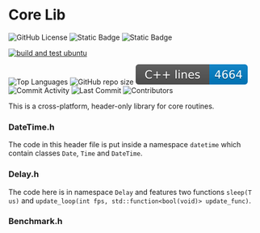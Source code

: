 # Core Lib

![GitHub License](https://img.shields.io/github/license/razterizer/Core?color=blue)
![Static Badge](https://img.shields.io/badge/linkage-header_only-yellow)
![Static Badge](https://img.shields.io/badge/C%2B%2B-20-yellow)

[![build and test ubuntu](https://github.com/razterizer/Core/actions/workflows/build-and-test-ubuntu.yml/badge.svg)](https://github.com/razterizer/Core/actions/workflows/build-and-test-ubuntu.yml)

![Top Languages](https://img.shields.io/github/languages/top/razterizer/Core)
![GitHub repo size](https://img.shields.io/github/repo-size/razterizer/Core)
![C++ LOC](https://raw.githubusercontent.com/razterizer/Core/badges/loc-badge.svg)
![Commit Activity](https://img.shields.io/github/commit-activity/t/razterizer/Core)
![Last Commit](https://img.shields.io/github/last-commit/razterizer/Core?color=blue)
![Contributors](https://img.shields.io/github/contributors/razterizer/Core?color=blue)

This is a cross-platform, header-only library for core routines.

### DateTime.h

The code in this header file is put inside a namespace `datetime` which contain classes `Date`, `Time` and `DateTime`.

### Delay.h

The code here is in namespace `Delay` and features two functions `sleep(T us)` and `update_loop(int fps, std::function<bool(void)> update_func)`.

### Benchmark.h